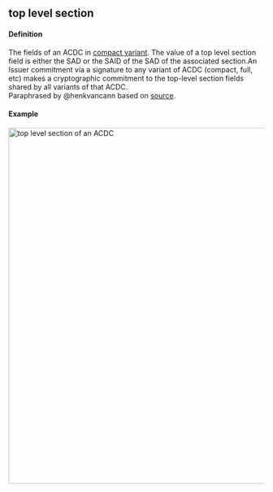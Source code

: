 ## top level section

<h4>Definition</h4><p>The fields of an ACDC in <a href="compact-variant">compact variant</a>. The value of a top level section field is either the SAD or the SAID of the SAD of the associated section.An Issuer commitment via a signature to any variant of ACDC (compact, full, etc) makes a cryptographic commitment to the top-level section fields shared by all variants of that ACDC.<br>Paraphrased by @henkvancann based on <a href="https://github.com/WebOfTrust/ietf-ipex/blob/main/draft-ssmith-ipex.md#example-most-compact-variant">source</a>.</p><h4>Example</h4><img src="https://hackmd.io/_uploads/rJ0JJcEes.png" alt="top level section of an ACDC" width="700" />

